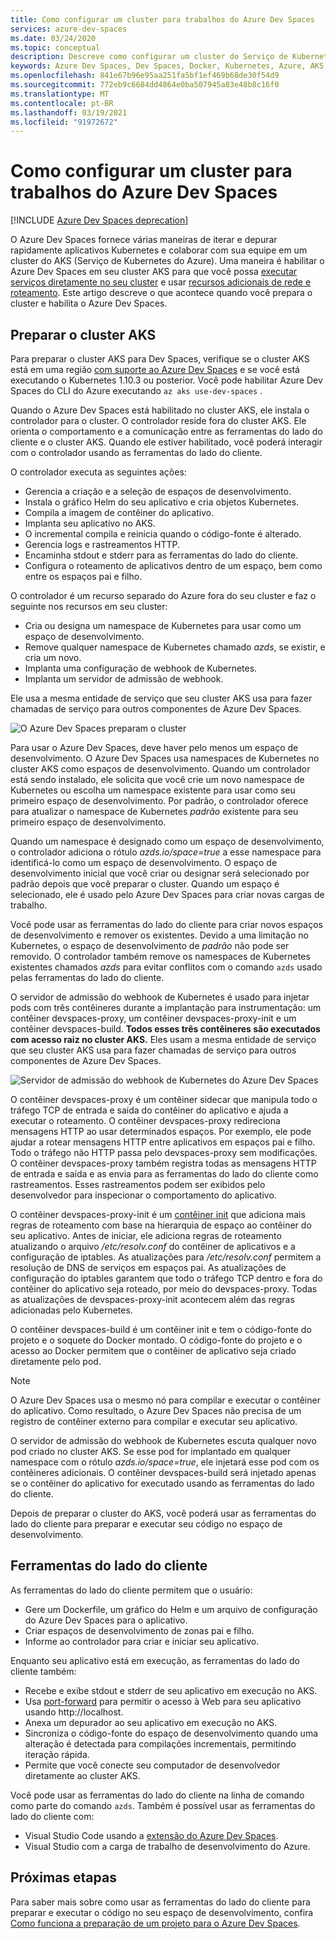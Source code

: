```yaml
---
title: Como configurar um cluster para trabalhos do Azure Dev Spaces
services: azure-dev-spaces
ms.date: 03/24/2020
ms.topic: conceptual
description: Descreve como configurar um cluster do Serviço de Kubernetes do Azure para trabalhos do Azure Dev Spaces
keywords: Azure Dev Spaces, Dev Spaces, Docker, Kubernetes, Azure, AKS, Serviço de Kubernetes do Azure, contêineres
ms.openlocfilehash: 841e67b96e95aa251fa5bf1ef469b68de30f54d9
ms.sourcegitcommit: 772eb9c6684dd4864e0ba507945a83e48b8c16f0
ms.translationtype: MT
ms.contentlocale: pt-BR
ms.lasthandoff: 03/19/2021
ms.locfileid: "91972672"
---
```

# <a name="how-setting-up-a-cluster-for-azure-dev-spaces-works"></a>Como configurar um cluster para trabalhos do Azure Dev Spaces

[!INCLUDE [Azure Dev Spaces deprecation](../../includes/dev-spaces-deprecation.md)]

O Azure Dev Spaces fornece várias maneiras de iterar e depurar rapidamente aplicativos Kubernetes e colaborar com sua equipe em um cluster do AKS (Serviço de Kubernetes do Azure). Uma maneira é habilitar o Azure Dev Spaces em seu cluster AKS para que você possa [executar serviços diretamente no seu cluster][how-it-works-up] e usar [recursos adicionais de rede e roteamento][how-it-works-routing]. Este artigo descreve o que acontece quando você prepara o cluster e habilita o Azure Dev Spaces.

## <a name="prepare-your-aks-cluster"></a>Preparar o cluster AKS

Para preparar o cluster AKS para Dev Spaces, verifique se o cluster AKS está em uma região [com suporte ao Azure Dev Spaces][supported-regions] e se você está executando o Kubernetes 1.10.3 ou posterior. Você pode habilitar Azure Dev Spaces do CLI do Azure executando `az aks use-dev-spaces` .

Quando o Azure Dev Spaces está habilitado no cluster AKS, ele instala o controlador para o cluster. O controlador reside fora do cluster AKS. Ele orienta o comportamento e a comunicação entre as ferramentas do lado do cliente e o cluster AKS. Quando ele estiver habilitado, você poderá interagir com o controlador usando as ferramentas do lado do cliente.

O controlador executa as seguintes ações:

* Gerencia a criação e a seleção de espaços de desenvolvimento.
* Instala o gráfico Helm do seu aplicativo e cria objetos Kubernetes.
* Compila a imagem de contêiner do aplicativo.
* Implanta seu aplicativo no AKS.
* O incremental compila e reinicia quando o código-fonte é alterado.
* Gerencia logs e rastreamentos HTTP.
* Encaminha stdout e stderr para as ferramentas do lado do cliente.
* Configura o roteamento de aplicativos dentro de um espaço, bem como entre os espaços pai e filho.

O controlador é um recurso separado do Azure fora do seu cluster e faz o seguinte nos recursos em seu cluster:

* Cria ou designa um namespace de Kubernetes para usar como um espaço de desenvolvimento.
* Remove qualquer namespace de Kubernetes chamado *azds*, se existir, e cria um novo.
* Implanta uma configuração de webhook de Kubernetes.
* Implanta um servidor de admissão de webhook.

Ele usa a mesma entidade de serviço que seu cluster AKS usa para fazer chamadas de serviço para outros componentes de Azure Dev Spaces.

![O Azure Dev Spaces preparam o cluster](media/how-dev-spaces-works/prepare-cluster.svg)

Para usar o Azure Dev Spaces, deve haver pelo menos um espaço de desenvolvimento. O Azure Dev Spaces usa namespaces de Kubernetes no cluster AKS como espaços de desenvolvimento. Quando um controlador está sendo instalado, ele solicita que você crie um novo namespace de Kubernetes ou escolha um namespace existente para usar como seu primeiro espaço de desenvolvimento. Por padrão, o controlador oferece para atualizar o namespace de Kubernetes *padrão* existente para seu primeiro espaço de desenvolvimento.

Quando um namespace é designado como um espaço de desenvolvimento, o controlador adiciona o rótulo *azds.io/space=true* a esse namespace para identificá-lo como um espaço de desenvolvimento. O espaço de desenvolvimento inicial que você criar ou designar será selecionado por padrão depois que você preparar o cluster. Quando um espaço é selecionado, ele é usado pelo Azure Dev Spaces para criar novas cargas de trabalho.

Você pode usar as ferramentas do lado do cliente para criar novos espaços de desenvolvimento e remover os existentes. Devido a uma limitação no Kubernetes, o espaço de desenvolvimento de *padrão* não pode ser removido. O controlador também remove os namespaces de Kubernetes existentes chamados *azds* para evitar conflitos com o comando `azds` usado pelas ferramentas do lado do cliente.

O servidor de admissão do webhook de Kubernetes é usado para injetar pods com três contêineres durante a implantação para instrumentação: um contêiner devspaces-proxy, um contêiner devspaces-proxy-init e um contêiner devspaces-build. **Todos esses três contêineres são executados com acesso raiz no cluster AKS.** Eles usam a mesma entidade de serviço que seu cluster AKS usa para fazer chamadas de serviço para outros componentes de Azure Dev Spaces.

![Servidor de admissão do webhook de Kubernetes do Azure Dev Spaces](media/how-dev-spaces-works/kubernetes-webhook-admission-server.svg)

O contêiner devspaces-proxy é um contêiner sidecar que manipula todo o tráfego TCP de entrada e saída do contêiner do aplicativo e ajuda a executar o roteamento. O contêiner devspaces-proxy redireciona mensagens HTTP ao usar determinados espaços. Por exemplo, ele pode ajudar a rotear mensagens HTTP entre aplicativos em espaços pai e filho. Todo o tráfego não HTTP passa pelo devspaces-proxy sem modificações. O contêiner devspaces-proxy também registra todas as mensagens HTTP de entrada e saída e as envia para as ferramentas do lado do cliente como rastreamentos. Esses rastreamentos podem ser exibidos pelo desenvolvedor para inspecionar o comportamento do aplicativo.

O contêiner devspaces-proxy-init é um [contêiner init](https://kubernetes.io/docs/concepts/workloads/pods/init-containers/) que adiciona mais regras de roteamento com base na hierarquia de espaço ao contêiner do seu aplicativo. Antes de iniciar, ele adiciona regras de roteamento atualizando o arquivo */etc/resolv.conf* do contêiner de aplicativos e a configuração de iptables. As atualizações para */etc/resolv.conf* permitem a resolução de DNS de serviços em espaços pai. As atualizações de configuração do iptables garantem que todo o tráfego TCP dentro e fora do contêiner do aplicativo seja roteado, por meio do devspaces-proxy. Todas as atualizações de devspaces-proxy-init acontecem além das regras adicionadas pelo Kubernetes.

O contêiner devspaces-build é um contêiner init e tem o código-fonte do projeto e o soquete do Docker montado. O código-fonte do projeto e o acesso ao Docker permitem que o contêiner de aplicativo seja criado diretamente pelo pod.

> [!NOTE]
> O Azure Dev Spaces usa o mesmo nó para compilar e executar o contêiner do aplicativo. Como resultado, o Azure Dev Spaces não precisa de um registro de contêiner externo para compilar e executar seu aplicativo.

O servidor de admissão do webhook de Kubernetes escuta qualquer novo pod criado no cluster AKS. Se esse pod for implantado em qualquer namespace com o rótulo *azds.io/space=true*, ele injetará esse pod com os contêineres adicionais. O contêiner devspaces-build será injetado apenas se o contêiner do aplicativo for executado usando as ferramentas do lado do cliente.

Depois de preparar o cluster do AKS, você poderá usar as ferramentas do lado do cliente para preparar e executar seu código no espaço de desenvolvimento.

## <a name="client-side-tooling"></a>Ferramentas do lado do cliente

As ferramentas do lado do cliente permitem que o usuário:
* Gere um Dockerfile, um gráfico do Helm e um arquivo de configuração do Azure Dev Spaces para o aplicativo.
* Criar espaços de desenvolvimento de zonas pai e filho.
* Informe ao controlador para criar e iniciar seu aplicativo.

Enquanto seu aplicativo está em execução, as ferramentas do lado do cliente também:
* Recebe e exibe stdout e stderr de seu aplicativo em execução no AKS.
* Usa [port-forward](https://kubernetes.io/docs/tasks/access-application-cluster/port-forward-access-application-cluster/) para permitir o acesso à Web para seu aplicativo usando http:\//localhost.
* Anexa um depurador ao seu aplicativo em execução no AKS.
* Sincroniza o código-fonte do espaço de desenvolvimento quando uma alteração é detectada para compilações incrementais, permitindo iteração rápida.
* Permite que você conecte seu computador de desenvolvedor diretamente ao cluster AKS.

Você pode usar as ferramentas do lado do cliente na linha de comando como parte do comando `azds`. Também é possível usar as ferramentas do lado do cliente com:

* Visual Studio Code usando a [extensão do Azure Dev Spaces](https://marketplace.visualstudio.com/items?itemName=azuredevspaces.azds).
* Visual Studio com a carga de trabalho de desenvolvimento do Azure.

## <a name="next-steps"></a>Próximas etapas

Para saber mais sobre como usar as ferramentas do lado do cliente para preparar e executar o código no seu espaço de desenvolvimento, confira [Como funciona a preparação de um projeto para o Azure Dev Spaces][how-it-works-prep].


[how-it-works-prep]: how-dev-spaces-works-prep.md
[how-it-works-routing]: how-dev-spaces-works-routing.md
[how-it-works-up]: how-dev-spaces-works-up.md
[supported-regions]: https://azure.microsoft.com/global-infrastructure/services/?products=kubernetes-service